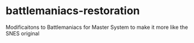# battlemaniacs-restoration
Modificaitons to Battlemaniacs for Master System to make it more like the SNES original
